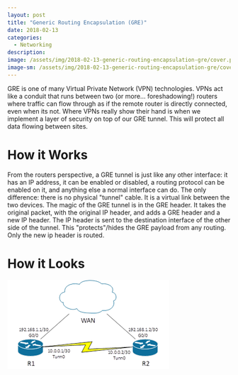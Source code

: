 ```yaml
---
layout: post
title: "Generic Routing Encapsulation (GRE)"
date: 2018-02-13
categories:
  - Networking
description: 
image: /assets/img/2018-02-13-generic-routing-encapsulation-gre/cover.png
image-sm: /assets/img/2018-02-13-generic-routing-encapsulation-gre/cover-sm.png
---
```


GRE is one of many Virtual Private Network (VPN) technologies. VPNs act like a conduit that runs between two (or more... foreshadowing!) routers where traffic can flow through as if the remote router is directly connected, even when its not. Where VPNs really show their hand is when we implement a layer of security on top of our GRE tunnel. This will protect all data flowing between sites.

# How it Works

From the routers perspective, a GRE tunnel is just like any other interface: it has an IP address, it can be enabled or disabled, a routing protocol can be enabled on it, and anything else a normal interface can do. The only difference: there is no physical "tunnel" cable. It is a virtual link between the two devices.
The magic of the GRE tunnel is in the GRE header. It takes the original packet, with the original IP header, and adds a GRE header and a new IP header. The IP header is sent to the destination interface of the other side of the tunnel. This "protects"/hides the GRE payload from any routing. Only the new ip header is routed.

# How it Looks
![R1 and R2, both connected over a WAN link (192.168.1.0/24); R1 and R2 connected by tunn0 (10.0.0.0/30).](/assets/img/2018-02-13-generic-routing-encapsulation-gre/how-it-looks.png)
